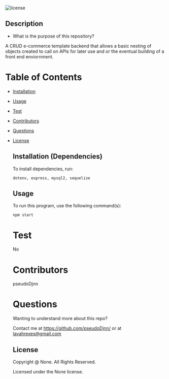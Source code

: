 ![license](https://img.shields.io/badge/license-None-yellowgreen.svg)

## Description

- What is the purpose of this repository?<br/>

A CRUD e-commerce template backend that allows a basic nesting of objects created to call on APIs for later use and or the eventual building of a front end enviornment.

# Table of Contents

- [Installation](#installation)
- [Usage](#usage)
- [Test](#test)
- [Contributors](#contributors)
- [Questions](#questions)
- [License](#license)

  ## Installation (Dependencies)

  To install dependencies, run:

  ```
  dotenv, express, mysql2, sequelize
  ```

  ## Usage

  To run this program, use the following command(s):

  ```
  npm start
  ```

  # Test

  No

  # Contributors

  pseudoDjnn

  # Questions

  Wanting to understand more about this repo?

  Contact me at https://github.com/pseudoDjnn/ or at lavahrexes@gmail.com

  ## License

  Copyright @ None. All Rights Reserved.

  Licensed under the None license.
